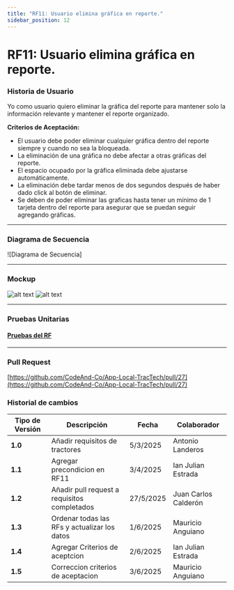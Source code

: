 ```yaml
---
title: "RF11: Usuario elimina gráfica en reporte."  
sidebar_position: 12
---
```


# RF11: Usuario elimina gráfica en reporte.

### Historia de Usuario

Yo como usuario quiero eliminar la gráfica del reporte para mantener solo la información relevante y mantener el reporte organizado.

  **Criterios de Aceptación:**
  - El usuario debe poder eliminar cualquier gráfica dentro del reporte siempre y cuando no sea la bloqueada.
  - La eliminación de una gráfica no debe afectar a otras gráficas del reporte.
  - El espacio ocupado por la gráfica eliminada debe ajustarse automáticamente.
  - La eliminación debe tardar menos de dos segundos después de haber dado click al botón de eliminar.
  - Se deben de poder eliminar las graficas hasta tener un mínimo de 1 tarjeta dentro del reporte para asegurar que se puedan seguir agregando gráficas.

---

### Diagrama de Secuencia

![Diagrama de Secuencia] 


---

### Mockup

![alt text](./mockups/MockupAnálisis.png)
![alt text](./mockups/MockupAnálisis2.png)

---

### Pruebas Unitarias 
#### [Pruebas del RF](https://docs.google.com/spreadsheets/d/1W-JW32dTsfI22-Yl5LydMhiu-oXHH_xo3hWvK6FHeLw/edit?gid=1628940708#gid=1628940708)

---

### Pull Request
[https://github.com/CodeAnd-Co/App-Local-TracTech/pull/27](https://github.com/CodeAnd-Co/App-Local-TracTech/pull/27)

### Historial de cambios

| **Tipo de Versión** | **Descripción**                            | **Fecha** | **Colaborador**         |
| ------------------- | ------------------------------------------ | --------- | ----------------------- |
| **1.0**             |  Añadir requisitos de tractores            | 5/3/2025  | Antonio Landeros           |
| **1.1**             |  Agregar precondicion en RF11 | 3/4/2025  | Ian Julian Estrada|
| **1.2**             |  Añadir pull request a requisitos completados | 27/5/2025  | Juan Carlos Calderón|
| **1.3**             |  Ordenar todas las RFs y actualizar los datos | 1/6/2025  | Mauricio Anguiano|
| **1.4**             |  Agregar Criterios de aceptcion | 2/6/2025  | Ian Julian Estrada|
| **1.5**             |  Correccion criterios de aceptacion | 3/6/2025  | Mauricio Anguiano|